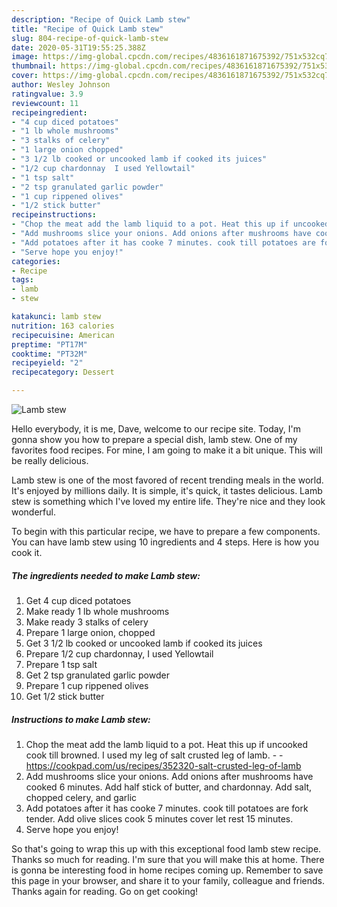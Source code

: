 ```yaml
---
description: "Recipe of Quick Lamb stew"
title: "Recipe of Quick Lamb stew"
slug: 804-recipe-of-quick-lamb-stew
date: 2020-05-31T19:55:25.388Z
image: https://img-global.cpcdn.com/recipes/4836161871675392/751x532cq70/lamb-stew-recipe-main-photo.jpg
thumbnail: https://img-global.cpcdn.com/recipes/4836161871675392/751x532cq70/lamb-stew-recipe-main-photo.jpg
cover: https://img-global.cpcdn.com/recipes/4836161871675392/751x532cq70/lamb-stew-recipe-main-photo.jpg
author: Wesley Johnson
ratingvalue: 3.9
reviewcount: 11
recipeingredient:
- "4 cup diced potatoes"
- "1 lb whole mushrooms"
- "3 stalks of celery"
- "1 large onion chopped"
- "3 1/2 lb cooked or uncooked lamb if cooked its juices"
- "1/2 cup chardonnay  I used Yellowtail"
- "1 tsp salt"
- "2 tsp granulated garlic powder"
- "1 cup rippened olives"
- "1/2 stick butter"
recipeinstructions:
- "Chop the meat add the lamb liquid to a pot. Heat this up if uncooked cook till browned. I used my leg of salt crusted leg of lamb.  https://cookpad.com/us/recipes/352320-salt-crusted-leg-of-lamb"
- "Add mushrooms slice your onions. Add onions after mushrooms have cooked 6 minutes.  Add half stick of butter, and chardonnay.  Add salt, chopped celery, and garlic"
- "Add potatoes after it has cooke 7 minutes. cook till potatoes are fork tender. Add olive slices cook 5 minutes cover let rest 15 minutes."
- "Serve hope you enjoy!"
categories:
- Recipe
tags:
- lamb
- stew

katakunci: lamb stew 
nutrition: 163 calories
recipecuisine: American
preptime: "PT17M"
cooktime: "PT32M"
recipeyield: "2"
recipecategory: Dessert

---
```



![Lamb stew](https://img-global.cpcdn.com/recipes/4836161871675392/751x532cq70/lamb-stew-recipe-main-photo.jpg)

Hello everybody, it is me, Dave, welcome to our recipe site. Today, I'm gonna show you how to prepare a special dish, lamb stew. One of my favorites food recipes. For mine, I am going to make it a bit unique. This will be really delicious.

Lamb stew is one of the most favored of recent trending meals in the world. It's enjoyed by millions daily. It is simple, it's quick, it tastes delicious. Lamb stew is something which I've loved my entire life. They're nice and they look wonderful.




To begin with this particular recipe, we have to prepare a few components. You can have lamb stew using 10 ingredients and 4 steps. Here is how you cook it.

<!--inarticleads1-->

##### The ingredients needed to make Lamb stew:

1. Get 4 cup diced potatoes
1. Make ready 1 lb whole mushrooms
1. Make ready 3 stalks of celery
1. Prepare 1 large onion, chopped
1. Get 3 1/2 lb cooked or uncooked lamb if cooked its juices
1. Prepare 1/2 cup chardonnay,  I used Yellowtail
1. Prepare 1 tsp salt
1. Get 2 tsp granulated garlic powder
1. Prepare 1 cup rippened olives
1. Get 1/2 stick butter




<!--inarticleads2-->

##### Instructions to make Lamb stew:

1. Chop the meat add the lamb liquid to a pot. Heat this up if uncooked cook till browned. I used my leg of salt crusted leg of lamb. -  - https://cookpad.com/us/recipes/352320-salt-crusted-leg-of-lamb
1. Add mushrooms slice your onions. Add onions after mushrooms have cooked 6 minutes.  Add half stick of butter, and chardonnay.  Add salt, chopped celery, and garlic
1. Add potatoes after it has cooke 7 minutes. cook till potatoes are fork tender. Add olive slices cook 5 minutes cover let rest 15 minutes.
1. Serve hope you enjoy!




So that's going to wrap this up with this exceptional food lamb stew recipe. Thanks so much for reading. I'm sure that you will make this at home. There is gonna be interesting food in home recipes coming up. Remember to save this page in your browser, and share it to your family, colleague and friends. Thanks again for reading. Go on get cooking!
